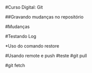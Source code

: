 #Curso Digital: Git

##Gravando mudanças no repositório

#Mudanças

#Testando Log

*Uso do comando restore
 
 #Usando remote e push
 #teste
 #git pull


#git fetch
